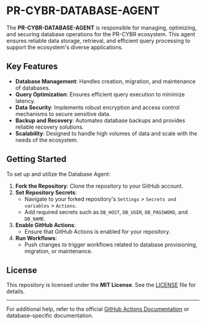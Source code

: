 # PR-CYBR-DATABASE-AGENT

The **PR-CYBR-DATABASE-AGENT** is responsible for managing, optimizing, and securing database operations for the PR-CYBR ecosystem. This agent ensures reliable data storage, retrieval, and efficient query processing to support the ecosystem's diverse applications.

## Key Features

- **Database Management**: Handles creation, migration, and maintenance of databases.
- **Query Optimization**: Ensures efficient query execution to minimize latency.
- **Data Security**: Implements robust encryption and access control mechanisms to secure sensitive data.
- **Backup and Recovery**: Automates database backups and provides reliable recovery solutions.
- **Scalability**: Designed to handle high volumes of data and scale with the needs of the ecosystem.

## Getting Started

To set up and utilize the Database Agent:

1. **Fork the Repository**: Clone the repository to your GitHub account.
2. **Set Repository Secrets**:
   - Navigate to your forked repository's `Settings` > `Secrets and variables` > `Actions`.
   - Add required secrets such as `DB_HOST`, `DB_USER`, `DB_PASSWORD`, and `DB_NAME`.
3. **Enable GitHub Actions**:
   - Ensure that GitHub Actions is enabled for your repository.
4. **Run Workflows**:
   - Push changes to trigger workflows related to database provisioning, migration, or maintenance.

## License

This repository is licensed under the **MIT License**. See the [LICENSE]() file for details.

---

For additional help, refer to the official [GitHub Actions Documentation](https://docs.github.com/en/actions) or database-specific documentation.
